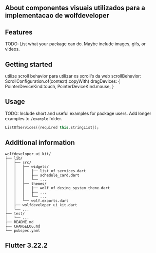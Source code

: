 ## About componentes visuais utilizados para a implementacao de wolfdeveloper

## Features

TODO: List what your package can do. Maybe include images, gifs, or videos.

## Getting started

utilize scroll behavior para utilizar os scroll's da web
scrollBehavior: ScrollConfiguration.of(context).copyWith( dragDevices: { PointerDeviceKind.touch, PointerDeviceKind.mouse, }

## Usage

TODO: Include short and useful examples for package users. Add longer examples
to `/example` folder.

```dart
ListOfServices({required this.stringList}); 
```

## Additional information

```
wolfdeveloper_ui_kit/
├── lib/
│   ├── src/
│   │   ├── widgets/
│   │   │   ├── list_of_services.dart
│   │   │   ├── schedule_card.dart
│   │   │   └── ...
│   │   ├── themes/
│   │   │   ├── wolf_of_desing_system_theme.dart
│   │   │   ├── ...
│   │   │   └── ...
│   │   └── wolf.exports.dart
│   ├── wolfdeveloper_ui_kit.dart
│   └── ...
├── test/
│   └── ...
├── README.md
├── CHANGELOG.md
└── pubspec.yaml
```

## Flutter 3.22.2